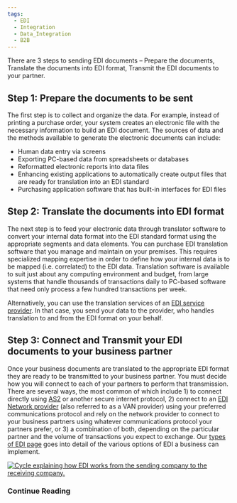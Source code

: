```yaml
---
tags:
  - EDI
  - Integration
  - Data_Integration
  - B2B
---
```

There are 3 steps to sending EDI documents – Prepare the documents, Translate the documents into EDI format, Transmit the EDI documents to your partner.

## **Step 1:** Prepare the documents to be sent

The first step is to collect and organize the data. For example, instead of printing a purchase order, your system creates an electronic file with the necessary information to build an EDI document. The sources of data and the methods available to generate the electronic documents can include:

-   Human data entry via screens
-   Exporting PC-based data from spreadsheets or databases
-   Reformatted electronic reports into data files
-   Enhancing existing applications to automatically create output files that are ready for translation into an EDI standard
-   Purchasing application software that has built-in interfaces for EDI files

## **Step 2:** Translate the documents into EDI format

The next step is to feed your electronic data through translator software to convert your internal data format into the EDI standard format using the appropriate segments and data elements. You can purchase EDI translation software that you manage and maintain on your premises. This requires specialized mapping expertise in order to define how your internal data is to be mapped (i.e. correlated) to the EDI data. Translation software is available to suit just about any computing environment and budget, from large systems that handle thousands of transactions daily to PC-based software that need only process a few hundred transactions per week.

Alternatively, you can use the translation services of an [EDI service provider](https://www.edibasics.com/implementing-edi/one-b2b-provider/). In that case, you send your data to the provider, who handles translation to and from the EDI format on your behalf.

## **Step 3:** Connect and Transmit your EDI documents to your business partner

Once your business documents are translated to the appropriate EDI format they are ready to be transmitted to your business partner. You must decide how you will connect to each of your partners to perform that transmission. There are several ways, the most common of which include 1) to connect directly using [AS2](https://www.edibasics.com/types-of-edi/edi-via-as2/) or another secure internet protocol, 2) connect to an [EDI Network provider](https://www.edibasics.com/types-of-edi/edi-via-van/) (also referred to as a VAN provider) using your preferred communications protocol and rely on the network provider to connect to your business partners using whatever communications protocol your partners prefer, or 3) a combination of both, depending on the particular partner and the volume of transactions you expect to exchange. Our [types of EDI page](https://www.edibasics.com/types-of-edi/) goes into detail of the various options of EDI a business can implement.

[![Cycle explaining how EDI works from the sending company to the receiving company.](https://edibasics.com/wp-content/uploads/Sample-diagram.png)](https://edibasics.com/wp-content/uploads/Sample-diagram.png)

### Continue Reading